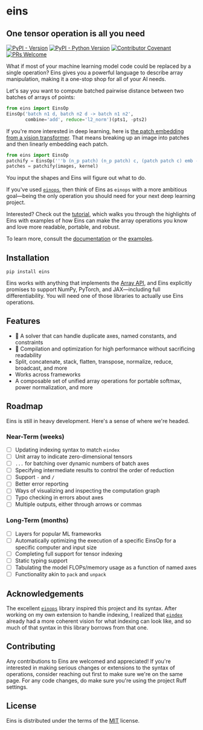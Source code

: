 # eins

## One tensor operation is all you need

[![PyPI - Version](https://img.shields.io/pypi/v/eins.svg)](https://pypi.org/project/eins)
[![PyPI - Python Version](https://img.shields.io/pypi/pyversions/eins.svg)](https://pypi.org/project/eins)
[![Contributor Covenant](https://img.shields.io/badge/Contributor%20Covenant-2.1-4baaaa.svg)](code_of_conduct.md)
[![PRs Welcome](https://img.shields.io/badge/PRs-welcome-brightgreen.svg?style=flat-square)](https://makeapullrequest.com)

What if most of your machine learning model code could be replaced by a single operation? Eins gives
you a powerful language to describe array manipulation, making it a one-stop shop for all of your AI
needs.

Let's say you want to compute batched pairwise distance between two batches of arrays of points:

```python
from eins import EinsOp
EinsOp('batch n1 d, batch n2 d -> batch n1 n2',
       combine='add', reduce='l2_norm')(pts1, -pts2)
```

If you're more interested in deep learning, here is [the patch embedding from a vision
transformer](https://nn.labml.ai/transformers/vit/index.html#PatchEmbeddings). That means breaking
up an image into patches and then linearly embedding each patch.

```python
from eins import EinsOp
patchify = EinsOp('''b (n_p patch) (n_p patch) c, (patch patch c) emb -> b (n_p n_p) emb''')
patches = patchify(images, kernel)
```

You input the shapes and Eins will figure out what to do.

If you've used [`einops`](https://github.com/arogozhnikov/einops), then think of Eins as `einops`
with a more ambitious goal—being the only operation you should need for your next deep learning
project.

Interested? Check out the [tutorial](https://nicholas-miklaucic.github.io/eins/tutorial/), which
walks you through the highlights of Eins with examples of how Eins can make the array operations you
know and love more readable, portable, and robust.

To learn more, consult the [documentation](https://nicholas-miklaucic.github.io/eins/) or
the [examples](examples/README.md).

## Installation

```console
pip install eins
```

Eins works with anything that implements the [Array
API](https://data-apis.org/array-api/latest/index.html), and Eins explicitly promises to support
NumPy, PyTorch, and JAX—including full differentiability. You will need one of those libraries to
actually use Eins operations.

## Features

- 🧩 A solver that can handle duplicate axes, named constants, and constraints
- 🚀 Compilation and optimization for high performance without sacrificing readability
- Split, concatenate, stack, flatten, transpose, normalize, reduce, broadcast, and more
- Works across frameworks
- A composable set of unified array operations for portable softmax, power normalization, and more

## Roadmap

Eins is still in heavy development. Here's a sense of where we're headed.

### Near-Term (weeks)

- [ ] Updating indexing syntax to match `eindex`
- [ ] Unit array to indicate zero-dimensional tensors
- [ ] `...` for batching over dynamic numbers of batch axes
- [ ] Specifying intermediate results to control the order of reduction
- [ ] Support `-` and `/`
- [ ] Better error reporting
- [ ] Ways of visualizing and inspecting the computation graph
- [ ] Typo checking in errors about axes
- [ ] Multiple outputs, either through arrows or commas

### Long-Term (months)

- [ ] Layers for popular ML frameworks
- [ ] Automatically optimizing the execution of a specific EinsOp for a specific
      computer and input size
- [ ] Completing full support for tensor indexing
- [ ] Static typing support
- [ ] Tabulating the model FLOPs/memory usage as a function of named axes
- [ ] Functionality akin to `pack` and `unpack`

## Acknowledgements

The excellent [`einops`](https://github.com/arogozhnikov/einops) library
inspired this project and its syntax. After working on my own extension to
handle indexing, I realized that
[`eindex`](https://github.com/arogozhnikov/eindex) already had a more coherent
vision for what indexing can look like, and so much of that syntax in this
library borrows from that one.

## Contributing

Any contributions to Eins are welcomed and appreciated! If you're interested
in making serious changes or extensions to the syntax of operations, consider
reaching out first to make sure we're on the same page. For any code changes, do
make sure you're using the project Ruff settings.

## License

Eins is distributed under the terms of the
[MIT](https://spdx.org/licenses/MIT.html) license.